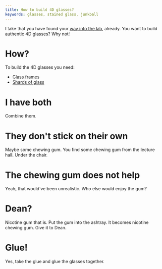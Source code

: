 ```yaml
---
title: How to build 4D glasses?
keywords: glasses, stained glass, junkball
---
```


I take that you have found your [way into the lab](070-lab.md), already.
You want to build authentic 4D glasses? Why not!

# How?
To build the 4D glasses you need:
 - [Glass frames](110-glasses.md)
 - [Shards of glass](105-shards.md)

# I have both
Combine them.

# They don't stick on their own
Maybe some chewing gum. You find some chewing gum from the lecture hall. Under the chair.

# The chewing gum does not help
Yeah, that would've been unrealistic. Who else would enjoy the gum?

# Dean?
Nicotine gum that is. Put the gum into the ashtray. It becomes nicotine chewing gum. Give it to Dean.

# Glue!
Yes, take the glue and glue the glasses together.
